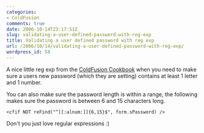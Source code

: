 ```yaml
---
categories:
- ColdFusion
comments: true
date: 2006-10-14T23:17:51Z
slug: validating-a-user-defined-password-with-reg-exp
title: Validating a user defined password with reg exp
url: /2006/10/14/validating-a-user-defined-password-with-reg-exp/
wordpress_id: 58
---
```


A nice little reg exp from the [ColdFusion Cookbook](http://www.coldfusioncookbook.com/) when you need to make sure a users new password (which they are setting) contains at least 1 letter and 1 number.

You can also make sure the password length is within a range, the following makes sure the password is between 6 and 15 characters long.

    <cfif NOT reFind("^[[:alnum:]]{6,15}$", form.sPassword) />

Don't you just love regular expressions :)